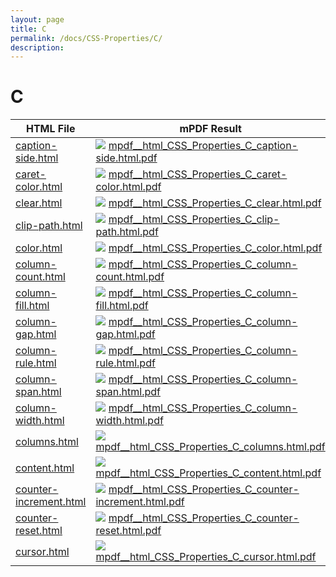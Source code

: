```yaml
---
layout: page
title: C
permalink: /docs/CSS-Properties/C/
description: 
---
```


# C
HTML File | mPDF Result | typeset.sh Result | PDFreactor Result
------------- | ------------- | ------------- | -------------
[caption-side.html](/html/CSS%20Properties/C/caption-side.html) | ![](mpdf__html_CSS_Properties_C_caption-side.html.png) [mpdf__html_CSS_Properties_C_caption-side.html.pdf](mpdf__html_CSS_Properties_C_caption-side.html.pdf) | ![](typeset__html_CSS_Properties_C_caption-side.html.png) [typeset__html_CSS_Properties_C_caption-side.html.pdf](typeset__html_CSS_Properties_C_caption-side.html.pdf) | ![](pdfreactor__html_CSS_Properties_C_caption-side.html.png) [pdfreactor__html_CSS_Properties_C_caption-side.html.pdf](pdfreactor__html_CSS_Properties_C_caption-side.html.pdf)
[caret-color.html](/html/CSS%20Properties/C/caret-color.html) | ![](mpdf__html_CSS_Properties_C_caret-color.html.png) [mpdf__html_CSS_Properties_C_caret-color.html.pdf](mpdf__html_CSS_Properties_C_caret-color.html.pdf) | ![](typeset__html_CSS_Properties_C_caret-color.html.png) [typeset__html_CSS_Properties_C_caret-color.html.pdf](typeset__html_CSS_Properties_C_caret-color.html.pdf) | ![](pdfreactor__html_CSS_Properties_C_caret-color.html.png) [pdfreactor__html_CSS_Properties_C_caret-color.html.pdf](pdfreactor__html_CSS_Properties_C_caret-color.html.pdf)
[clear.html](/html/CSS%20Properties/C/clear.html) | ![](mpdf__html_CSS_Properties_C_clear.html.png) [mpdf__html_CSS_Properties_C_clear.html.pdf](mpdf__html_CSS_Properties_C_clear.html.pdf) | ![](typeset__html_CSS_Properties_C_clear.html.png) [typeset__html_CSS_Properties_C_clear.html.pdf](typeset__html_CSS_Properties_C_clear.html.pdf) | ![](pdfreactor__html_CSS_Properties_C_clear.html.png) [pdfreactor__html_CSS_Properties_C_clear.html.pdf](pdfreactor__html_CSS_Properties_C_clear.html.pdf)
[clip-path.html](/html/CSS%20Properties/C/clip-path.html) | ![](mpdf__html_CSS_Properties_C_clip-path.html.png) [mpdf__html_CSS_Properties_C_clip-path.html.pdf](mpdf__html_CSS_Properties_C_clip-path.html.pdf) | ![](typeset__html_CSS_Properties_C_clip-path.html.png) [typeset__html_CSS_Properties_C_clip-path.html.pdf](typeset__html_CSS_Properties_C_clip-path.html.pdf) | ![](pdfreactor__html_CSS_Properties_C_clip-path.html.png) [pdfreactor__html_CSS_Properties_C_clip-path.html.pdf](pdfreactor__html_CSS_Properties_C_clip-path.html.pdf)
[color.html](/html/CSS%20Properties/C/color.html) | ![](mpdf__html_CSS_Properties_C_color.html.png) [mpdf__html_CSS_Properties_C_color.html.pdf](mpdf__html_CSS_Properties_C_color.html.pdf) | ![](typeset__html_CSS_Properties_C_color.html.png) [typeset__html_CSS_Properties_C_color.html.pdf](typeset__html_CSS_Properties_C_color.html.pdf) | ![](pdfreactor__html_CSS_Properties_C_color.html.png) [pdfreactor__html_CSS_Properties_C_color.html.pdf](pdfreactor__html_CSS_Properties_C_color.html.pdf)
[column-count.html](/html/CSS%20Properties/C/column-count.html) | ![](mpdf__html_CSS_Properties_C_column-count.html.png) [mpdf__html_CSS_Properties_C_column-count.html.pdf](mpdf__html_CSS_Properties_C_column-count.html.pdf) | ![](typeset__html_CSS_Properties_C_column-count.html.png) [typeset__html_CSS_Properties_C_column-count.html.pdf](typeset__html_CSS_Properties_C_column-count.html.pdf) | ![](pdfreactor__html_CSS_Properties_C_column-count.html.png) [pdfreactor__html_CSS_Properties_C_column-count.html.pdf](pdfreactor__html_CSS_Properties_C_column-count.html.pdf)
[column-fill.html](/html/CSS%20Properties/C/column-fill.html) | ![](mpdf__html_CSS_Properties_C_column-fill.html.png) [mpdf__html_CSS_Properties_C_column-fill.html.pdf](mpdf__html_CSS_Properties_C_column-fill.html.pdf) | ![](typeset__html_CSS_Properties_C_column-fill.html.png) [typeset__html_CSS_Properties_C_column-fill.html.pdf](typeset__html_CSS_Properties_C_column-fill.html.pdf) | ![](pdfreactor__html_CSS_Properties_C_column-fill.html.png) [pdfreactor__html_CSS_Properties_C_column-fill.html.pdf](pdfreactor__html_CSS_Properties_C_column-fill.html.pdf)
[column-gap.html](/html/CSS%20Properties/C/column-gap.html) | ![](mpdf__html_CSS_Properties_C_column-gap.html.png) [mpdf__html_CSS_Properties_C_column-gap.html.pdf](mpdf__html_CSS_Properties_C_column-gap.html.pdf) | ![](typeset__html_CSS_Properties_C_column-gap.html.png) [typeset__html_CSS_Properties_C_column-gap.html.pdf](typeset__html_CSS_Properties_C_column-gap.html.pdf) | ![](pdfreactor__html_CSS_Properties_C_column-gap.html.png) [pdfreactor__html_CSS_Properties_C_column-gap.html.pdf](pdfreactor__html_CSS_Properties_C_column-gap.html.pdf)
[column-rule.html](/html/CSS%20Properties/C/column-rule.html) | ![](mpdf__html_CSS_Properties_C_column-rule.html.png) [mpdf__html_CSS_Properties_C_column-rule.html.pdf](mpdf__html_CSS_Properties_C_column-rule.html.pdf) | ![](typeset__html_CSS_Properties_C_column-rule.html.png) [typeset__html_CSS_Properties_C_column-rule.html.pdf](typeset__html_CSS_Properties_C_column-rule.html.pdf) | ![](pdfreactor__html_CSS_Properties_C_column-rule.html.png) [pdfreactor__html_CSS_Properties_C_column-rule.html.pdf](pdfreactor__html_CSS_Properties_C_column-rule.html.pdf)
[column-span.html](/html/CSS%20Properties/C/column-span.html) | ![](mpdf__html_CSS_Properties_C_column-span.html.png) [mpdf__html_CSS_Properties_C_column-span.html.pdf](mpdf__html_CSS_Properties_C_column-span.html.pdf) | ![](typeset__html_CSS_Properties_C_column-span.html.png) [typeset__html_CSS_Properties_C_column-span.html.pdf](typeset__html_CSS_Properties_C_column-span.html.pdf) | ![](pdfreactor__html_CSS_Properties_C_column-span.html.png) [pdfreactor__html_CSS_Properties_C_column-span.html.pdf](pdfreactor__html_CSS_Properties_C_column-span.html.pdf)
[column-width.html](/html/CSS%20Properties/C/column-width.html) | ![](mpdf__html_CSS_Properties_C_column-width.html.png) [mpdf__html_CSS_Properties_C_column-width.html.pdf](mpdf__html_CSS_Properties_C_column-width.html.pdf) | ![](typeset__html_CSS_Properties_C_column-width.html.png) [typeset__html_CSS_Properties_C_column-width.html.pdf](typeset__html_CSS_Properties_C_column-width.html.pdf) | ![](pdfreactor__html_CSS_Properties_C_column-width.html.png) [pdfreactor__html_CSS_Properties_C_column-width.html.pdf](pdfreactor__html_CSS_Properties_C_column-width.html.pdf)
[columns.html](/html/CSS%20Properties/C/columns.html) | ![](mpdf__html_CSS_Properties_C_columns.html.png) [mpdf__html_CSS_Properties_C_columns.html.pdf](mpdf__html_CSS_Properties_C_columns.html.pdf) | ![](typeset__html_CSS_Properties_C_columns.html.png) [typeset__html_CSS_Properties_C_columns.html.pdf](typeset__html_CSS_Properties_C_columns.html.pdf) | ![](pdfreactor__html_CSS_Properties_C_columns.html.png) [pdfreactor__html_CSS_Properties_C_columns.html.pdf](pdfreactor__html_CSS_Properties_C_columns.html.pdf)
[content.html](/html/CSS%20Properties/C/content.html) | ![](mpdf__html_CSS_Properties_C_content.html.png) [mpdf__html_CSS_Properties_C_content.html.pdf](mpdf__html_CSS_Properties_C_content.html.pdf) | ![](typeset__html_CSS_Properties_C_content.html.png) [typeset__html_CSS_Properties_C_content.html.pdf](typeset__html_CSS_Properties_C_content.html.pdf) | ![](pdfreactor__html_CSS_Properties_C_content.html.png) [pdfreactor__html_CSS_Properties_C_content.html.pdf](pdfreactor__html_CSS_Properties_C_content.html.pdf)
[counter-increment.html](/html/CSS%20Properties/C/counter-increment.html) | ![](mpdf__html_CSS_Properties_C_counter-increment.html.png) [mpdf__html_CSS_Properties_C_counter-increment.html.pdf](mpdf__html_CSS_Properties_C_counter-increment.html.pdf) | ![](typeset__html_CSS_Properties_C_counter-increment.html.png) [typeset__html_CSS_Properties_C_counter-increment.html.pdf](typeset__html_CSS_Properties_C_counter-increment.html.pdf) | ![](pdfreactor__html_CSS_Properties_C_counter-increment.html.png) [pdfreactor__html_CSS_Properties_C_counter-increment.html.pdf](pdfreactor__html_CSS_Properties_C_counter-increment.html.pdf)
[counter-reset.html](/html/CSS%20Properties/C/counter-reset.html) | ![](mpdf__html_CSS_Properties_C_counter-reset.html.png) [mpdf__html_CSS_Properties_C_counter-reset.html.pdf](mpdf__html_CSS_Properties_C_counter-reset.html.pdf) | ![](typeset__html_CSS_Properties_C_counter-reset.html.png) [typeset__html_CSS_Properties_C_counter-reset.html.pdf](typeset__html_CSS_Properties_C_counter-reset.html.pdf) | ![](pdfreactor__html_CSS_Properties_C_counter-reset.html.png) [pdfreactor__html_CSS_Properties_C_counter-reset.html.pdf](pdfreactor__html_CSS_Properties_C_counter-reset.html.pdf)
[cursor.html](/html/CSS%20Properties/C/cursor.html) | ![](mpdf__html_CSS_Properties_C_cursor.html.png) [mpdf__html_CSS_Properties_C_cursor.html.pdf](mpdf__html_CSS_Properties_C_cursor.html.pdf) | ![](typeset__html_CSS_Properties_C_cursor.html.png) [typeset__html_CSS_Properties_C_cursor.html.pdf](typeset__html_CSS_Properties_C_cursor.html.pdf) | ![](pdfreactor__html_CSS_Properties_C_cursor.html.png) [pdfreactor__html_CSS_Properties_C_cursor.html.pdf](pdfreactor__html_CSS_Properties_C_cursor.html.pdf)
